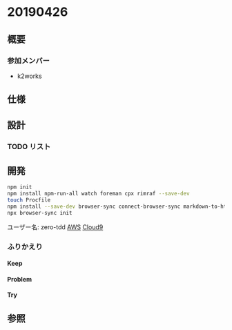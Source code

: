 # 20190426

## 概要

### 参加メンバー

- k2works

## 仕様

## 設計

### TODO リスト

## 開発

```bash
npm init
npm install npm-run-all watch foreman cpx rimraf --save-dev
touch Procfile
npm install --save-dev browser-sync connect-browser-sync markdown-to-html
npx browser-sync init
```
ユーザー名: zero-tdd
[AWS]( https://hiroshima-arc.signin.aws.amazon.com/console)
[Cloud9](https://ap-northeast-1.console.aws.amazon.com/cloud9/ide/8303dea7388a40018c1fa92c976b2824)

### ふりかえり

#### Keep

#### Problem

#### Try

## 参照
